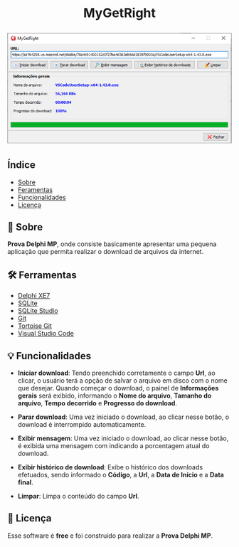 <h1 align="center">
    <p>MyGetRight</p>
    <img src="./programa.png"/>
</h1>

## Índice
- [Sobre](#📘-sobre)
- [Feramentas](#🛠-ferramentas)
- [Funcionalidades](#💡-funcionalidades)
- [Licença](#📄-licença)


## 📘 Sobre

**Prova Delphi MP**, onde consiste basicamente  apresentar uma pequena aplicação que permita realizar o download de arquivos da internet.

## 🛠 Ferramentas

- [Delphi XE7](https://www.embarcadero.com/br/)
- [SQLite](https://www.sqlite.org/index.html)
- [SQLite Studio](https://sqlitestudio.pl/)
- [Git](https://git-scm.com/)
- [Tortoise Git](https://tortoisegit.org/)
- [Visual Studio Code](https://code.visualstudio.com/)

## 💡 Funcionalidades

- **Iniciar download**: Tendo preenchido corretamente o campo **Url**, ao clicar, o usuário terá a opção de salvar o arquivo em disco com o nome que desejar. Quando começar o download, o painel de **Informações gerais** será exibido, informando o **Nome do arquivo**, **Tamanho do arquivo**, **Tempo decorrido** e **Progresso do download**.

- **Parar download**: Uma vez iniciado o download, ao clicar nesse botão, o download é interrompido automaticamente.

- **Exibir mensagem**: Uma vez iniciado o download, ao clicar nesse botão, é exibida uma mensagem com indicando a porcentagem atual do download.

- **Exibir histórico de download**: Exibe o histórico dos downloads efetuados, sendo informado o **Código**, a **Url**, a **Data de Início** e a **Data final**.

- **Limpar**: Limpa o conteúdo do campo **Url**.

## 📄 Licença

Esse software é **free** e foi construído para realizar a **Prova Delphi MP**.